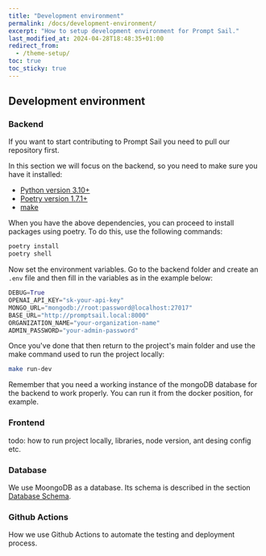 ```yaml
---
title: "Development environment"
permalink: /docs/development-environment/
excerpt: "How to setup development environment for Prompt Sail."
last_modified_at: 2024-04-28T18:48:35+01:00
redirect_from:
  - /theme-setup/
toc: true
toc_sticky: true
---
```


## Development environment




### Backend

If you want to start contributing to Prompt Sail you need to pull our repository first.

In this section we will focus on the backend, so you need to make sure you have it installed:
- [Python version 3.10+](https://www.python.org/downloads/release/python-3100/) 
- [Poetry version 1.7.1+](https://python-poetry.org/)
- [make](https://gnuwin32.sourceforge.net/packages/make.htm)

When you have the above dependencies, you can proceed to install packages using poetry. To do this, use the following commands:
```bash
poetry install
poetry shell
```

Now set the environment variables. Go to the backend folder and create an `.env` file and then fill in the variables as in the example below:
```python
DEBUG=True
OPENAI_API_KEY="sk-your-api-key"
MONGO_URL="mongodb://root:password@localhost:27017"
BASE_URL="http://promptsail.local:8000"
ORGANIZATION_NAME="your-organization-name"
ADMIN_PASSWORD="your-admin-password"
```

Once you've done that then return to the project's main folder and use the make command used to run the project locally:
```bash
make run-dev
```

Remember that you need a working instance of the mongoDB database for the backend to work properly. You can run it from the docker position, for example.




### Frontend

todo: how to run project locally, libraries, node version, ant desing config etc.




### Database

We use MoongoDB as a database. Its schema is described in the section [Database Schema](/docs/database-schema/).


### Github Actions

How we use Github Actions to automate the testing and deployment process.



